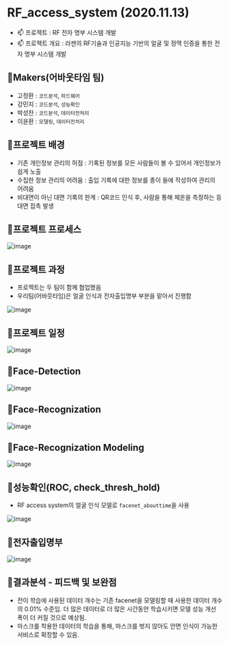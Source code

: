 # RF_access_system (2020.11.13)

  - 📫  프로젝트 : RF 전자 명부 시스템 개발
  - 📫  프로젝트 개요 : 라젠의 RF기술과 인공지능 기반의 얼굴 및 정맥 인증을 통한 전자 명부 시스템 개발 

## 🎈Makers(어바웃타임 팀)
- 고정환 : `코드분석`, `하드웨어`
- 강민지 : `코드분석`, `성능확인`
- 박성찬 : `코드분석`, `데이터전처리`
- 이윤환 : `모델링`, `데이터전처리`

## 🌠프로젝트 배경 
- 기존 개인정보 관리의 허점 : 기록된 정보를 모든 사람들이 볼 수 있어서 개인정보가 쉽게 노출
- 수집한 정보 관리의 어려움 : 출입 기록에 대한 정보를 종이 들에 작성하여 관리의 어려움
- 비대면이 아닌 대면 기록의 한계 : QR코드 인식 후, 사람을 통해 체온을 측정하는 등 대면 접촉 발생



## 🌠프로젝트 프로세스
![image](https://user-images.githubusercontent.com/58651942/100871544-ce66db80-34e3-11eb-91f3-db4dc02a8f27.png)



## 🌠프로젝트 과정
- 프로젝트는 두 팀이 함께 협업했음
- 우리팀(어바웃타임)은 얼굴 인식과 전자출입명부 부분을 맡아서 진행함

![image](https://user-images.githubusercontent.com/58651942/100871613-e50d3280-34e3-11eb-85b1-a912fa4d6216.png)

## 🌠프로젝트 일정
![image](https://user-images.githubusercontent.com/58651942/100842919-ea0abb80-34bc-11eb-88e7-7cb78b44db6b.png)
 

## 🌠Face-Detection
![image](https://user-images.githubusercontent.com/58651942/100843233-68fff400-34bd-11eb-8093-a9243f0f0e67.png)

## 🌠Face-Recognization
![image](https://user-images.githubusercontent.com/58651942/100843647-03603780-34be-11eb-95eb-f2690c5caf5a.png)

## 🌠Face-Recognization Modeling

![image](https://user-images.githubusercontent.com/58651942/100871683-040bc480-34e4-11eb-8a14-d7322926b958.png)


## 🌠성능확인(ROC, check_thresh_hold)
- RF access system의 얼굴 인식 모델로 `facenet_abouttime`을 사용</br>

![image](https://user-images.githubusercontent.com/58651942/100871762-1f76cf80-34e4-11eb-9686-1d2c48cf5c21.png)

## 🌠전자출입명부
![image](https://user-images.githubusercontent.com/58651942/100846221-98b0fb00-34c1-11eb-8ed4-e4d413df847a.png)



## 🌠결과분석 - 피드백 및 보완점
- 전이 학습에 사용된 데이터 개수는 기존 facenet을 모델링할 때 사용한 데이터 개수의 0.01% 수준임. 더 많은 데이터로 더 많은 시간동안 학습시키면 모델 성능 개선 폭이 더 커질 것으로 예상됨. 
- 마스크를 착용한 데이터의 학습을 통해, 마스크를 벗지 않아도 안면 인식이 가능한 서비스로 확장할 수 있음.
